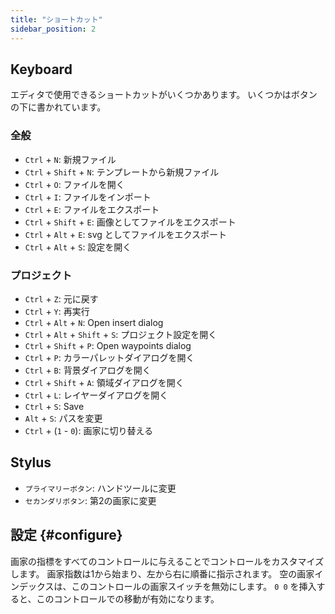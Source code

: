 ```yaml
---
title: "ショートカット"
sidebar_position: 2
---
```



## Keyboard

エディタで使用できるショートカットがいくつかあります。 いくつかはボタンの下に書かれています。

### 全般

* `Ctrl` + `N`: 新規ファイル
* `Ctrl` + `Shift` + `N`: テンプレートから新規ファイル
* `Ctrl` + `O`: ファイルを開く
* `Ctrl` + `I`: ファイルをインポート
* `Ctrl` + `E`: ファイルをエクスポート
* `Ctrl` + `Shift` + `E`: 画像としてファイルをエクスポート
* `Ctrl` + `Alt` + `E`: svg としてファイルをエクスポート
* `Ctrl` + `Alt` + `S`: 設定を開く

### プロジェクト

* `Ctrl` + `Z`: 元に戻す
* `Ctrl` + `Y`: 再実行
* `Ctrl` + `Alt` + `N`: Open insert dialog
* `Ctrl` + `Alt` + `Shift` + `S`: プロジェクト設定を開く
* `Ctrl` + `Shift` + `P`: Open waypoints dialog
* `Ctrl` + `P`: カラーパレットダイアログを開く
* `Ctrl` + `B`: 背景ダイアログを開く
* `Ctrl` + `Shift` + `A`: 領域ダイアログを開く
* `Ctrl` + `L`: レイヤーダイアログを開く
* `Ctrl` + `S`: Save
* `Alt` + `S`: パスを変更
* `Ctrl` + (`1` - `0`): 画家に切り替える

## Stylus

* `プライマリーボタン`: ハンドツールに変更
* `セカンダリボタン`: 第2の画家に変更

## 設定 {#configure}

画家の指標をすべてのコントロールに与えることでコントロールをカスタマイズします。 画家指数は1から始まり、左から右に順番に指示されます。 空の画家インデックスは、このコントロールの画家スイッチを無効にします。 `0 0` を挿入すると、このコントロールでの移動が有効になります。
